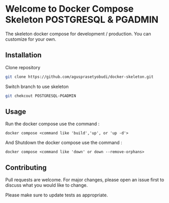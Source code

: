 # Welcome to Docker Compose Skeleton POSTGRESQL & PGADMIN

The skeleton docker compose for development / production.
You can customize for your own.

## Installation

Clone repository
```bash
git clone https://github.com/agusprasetyobudi/docker-skeleton.git
```
Switch branch to use skeleton
```bash
git chekcout POSTGRESQL-PGADMIN
```

## Usage
Run the docker compose use the command :
```
docker compose <command like 'build','up', or 'up -d'>
```
And 
Shutdown the docker compose use the command :
```
docker compose <command like 'down' or down --remove-orphans>
```

## Contributing

Pull requests are welcome. For major changes, please open an issue first
to discuss what you would like to change.

Please make sure to update tests as appropriate.
 